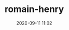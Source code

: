 ---
# FILENAME : please use your OpenClassrooms's name, available in your url.
# Example: https://openclassrooms.com/membres/romain-henry
# must be the name of your file. If file name is celinemartinet.md, title is celinemartinet.
# lowercase, no blank space, Capital case or special character.
title: romain-henry

# First name or full name
name: Romain
date: 2020-09-11 11:02

# One line.
# If you need more space, go to the next line and add 4 spaces on the left, as in 'description'.
objective: Acquérir de nouvelles compétences afin de m'ouvrir de nouvelles opportunités
short_description: J'aime le sport, la lecture et la programmation

# Ne modifiez pas le paramètre 'template', seulement la description
template: students
description:
    Cela fait maintenant environ 3 ans que je me forme sur la programmation, j'ai décidé enfin de passer le pas et de commencer la formation Python OC

# image must be located in content/images/students
# name should be the same as this file. Eg: celinemartinet.png
image: romain-henry.jpg

# Change this to True when you do you pull request.
public: True

# You need to keep the exact same structure for each new project.
projects:
  - title: Présentez-vous !
    description: Une présentation de moi-même et un lien vers mon LinkedIn.
    # Create a new repository for your images. Name it the same as your nickname and profile picture.
    # Image must be here: content/images/students/yourrepo/project1.png
    image: romain-henry/project1.png
    link: https://www.linkedin.com/in/romain-henry-9975a8166/
    # 'true' makes it fully available.
    # 'false' will add a black layer on the picture. IT WILL BE PUBLIC!
    finished: true
  - title: Intégrez la communauté !
    description: Modifier un projet Open Source pour comprendre le fonctionnement de Git, de Github et des pull requests. 
    image: romain-henry/project2.png
    link: https://github.com/MagicRom06
    finished: true
  - title: Aidez MacGyver à sortir !
    description: Création d’un jeu développé en Python et utilisant PyGame.
    image: romain-henry/project3.png
    link: https://github.com/MagicRom06
    finished: false
---